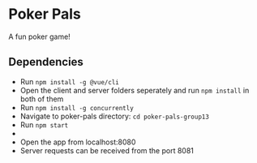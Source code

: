 # Poker Pals

A fun poker game!

## Dependencies
* Run `npm install -g @vue/cli`
* Open the client and server folders seperately and run `npm install` in both of them
* Run `npm install -g concurrently`
* Navigate to poker-pals directory: `cd poker-pals-group13`
* Run `npm start`
* 
* Open the app from localhost:8080
* Server requests can be received from the port 8081
